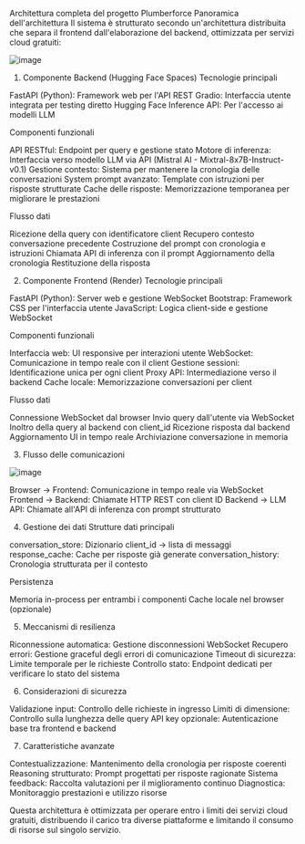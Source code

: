 Architettura completa del progetto Plumberforce
Panoramica dell'architettura
Il sistema è strutturato secondo un'architettura distribuita che separa il frontend dall'elaborazione del backend, ottimizzata per servizi cloud gratuiti:

![image](https://github.com/user-attachments/assets/fbcc9a6e-602e-480b-be9a-bdd5da3e1591)


1. Componente Backend (Hugging Face Spaces)
Tecnologie principali

FastAPI (Python): Framework web per l'API REST
Gradio: Interfaccia utente integrata per testing diretto
Hugging Face Inference API: Per l'accesso ai modelli LLM

Componenti funzionali

API RESTful: Endpoint per query e gestione stato
Motore di inferenza: Interfaccia verso modello LLM via API (Mistral AI - Mixtral-8x7B-Instruct-v0.1)
Gestione contesto: Sistema per mantenere la cronologia delle conversazioni
System prompt avanzato: Template con istruzioni per risposte strutturate
Cache delle risposte: Memorizzazione temporanea per migliorare le prestazioni

Flusso dati

Ricezione della query con identificatore client
Recupero contesto conversazione precedente
Costruzione del prompt con cronologia e istruzioni
Chiamata API di inferenza con il prompt
Aggiornamento della cronologia
Restituzione della risposta

2. Componente Frontend (Render)
Tecnologie principali

FastAPI (Python): Server web e gestione WebSocket
Bootstrap: Framework CSS per l'interfaccia utente
JavaScript: Logica client-side e gestione WebSocket

Componenti funzionali

Interfaccia web: UI responsive per interazioni utente
WebSocket: Comunicazione in tempo reale con il client
Gestione sessioni: Identificazione unica per ogni client
Proxy API: Intermediazione verso il backend
Cache locale: Memorizzazione conversazioni per client

Flusso dati

Connessione WebSocket dal browser
Invio query dall'utente via WebSocket
Inoltro della query al backend con client_id
Ricezione risposta dal backend
Aggiornamento UI in tempo reale
Archiviazione conversazione in memoria

3. Flusso delle comunicazioni

![image](https://github.com/user-attachments/assets/735ee36e-b780-4684-8984-0e6d1a532da2)

Browser → Frontend: Comunicazione in tempo reale via WebSocket
Frontend → Backend: Chiamate HTTP REST con client ID
Backend → LLM API: Chiamate all'API di inferenza con prompt strutturato

4. Gestione dei dati
Strutture dati principali

conversation_store: Dizionario client_id → lista di messaggi
response_cache: Cache per risposte già generate
conversation_history: Cronologia strutturata per il contesto

Persistenza

Memoria in-process per entrambi i componenti
Cache locale nel browser (opzionale)

5. Meccanismi di resilienza

Riconnessione automatica: Gestione disconnessioni WebSocket
Recupero errori: Gestione graceful degli errori di comunicazione
Timeout di sicurezza: Limite temporale per le richieste
Controllo stato: Endpoint dedicati per verificare lo stato del sistema

6. Considerazioni di sicurezza

Validazione input: Controllo delle richieste in ingresso
Limiti di dimensione: Controllo sulla lunghezza delle query
API key opzionale: Autenticazione base tra frontend e backend

7. Caratteristiche avanzate

Contestualizzazione: Mantenimento della cronologia per risposte coerenti
Reasoning strutturato: Prompt progettati per risposte ragionate
Sistema feedback: Raccolta valutazioni per il miglioramento continuo
Diagnostica: Monitoraggio prestazioni e utilizzo risorse

Questa architettura è ottimizzata per operare entro i limiti dei servizi cloud gratuiti, distribuendo il carico tra diverse piattaforme e limitando il consumo di risorse sul singolo servizio.
